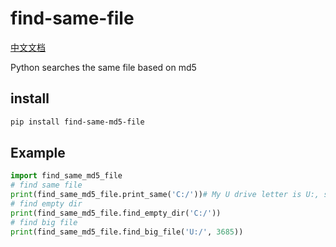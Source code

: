 # find-same-file
[中文文档](https://www.yt-blog.top/58785)

Python searches the same file based on md5
## install
```sh
pip install find-same-md5-file
```
## Example
```python
import find_same_md5_file
# find same file
print(find_same_md5_file.print_same('C:/'))# My U drive letter is U:, so the location is U:/
# find empty dir
print(find_same_md5_file.find_empty_dir('C:/'))
# find big file
print(find_same_md5_file.find_big_file('U:/', 3685))
```
